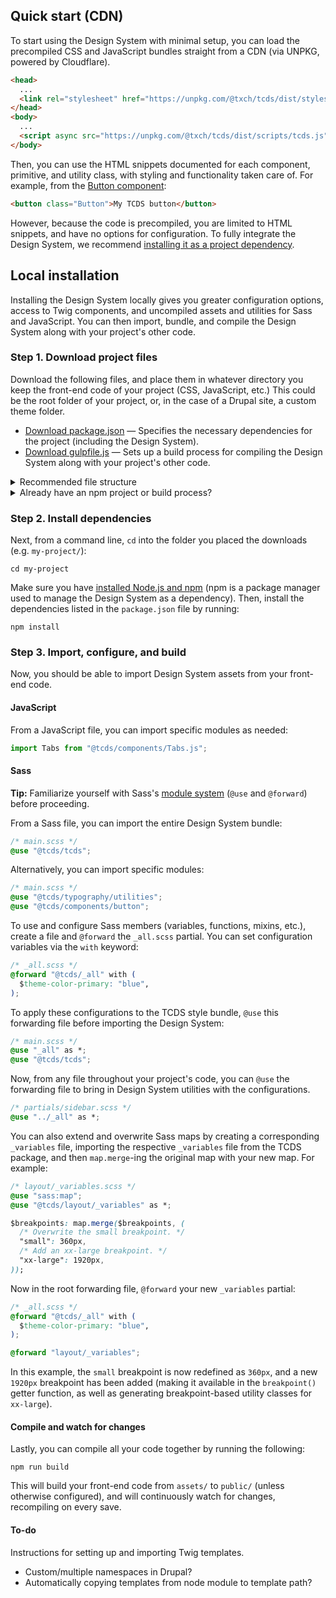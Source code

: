 ## Quick start (CDN)

To start using the Design System with minimal setup, you can load the precompiled CSS and JavaScript bundles straight from a CDN (via UNPKG, powered by Cloudflare).

```html
<head>
  ...
  <link rel="stylesheet" href="https://unpkg.com/@txch/tcds/dist/styles/tcds.css">
</head>
<body>
  ...
  <script async src="https://unpkg.com/@txch/tcds/dist/scripts/tcds.js"></script>
</body>
```

Then, you can use the HTML snippets documented for each component, primitive, and utility class, with styling and functionality taken care of. For example, from the [Button component](/components/button):

```html
<button class="Button">My TCDS button</button>
```

However, because the code is precompiled, you are limited to HTML snippets, and have no options for configuration. To fully integrate the Design System, we recommend [installing it as a project dependency](#local-installation).

## Local installation
Installing the Design System locally gives you greater configuration options, access to Twig components, and uncompiled assets and utilities for Sass and JavaScript. You can then import, bundle, and compile the Design System along with your project's other code.

### Step 1. Download project files
Download the following files, and place them in whatever directory you keep the front-end code of your project (CSS, JavaScript, etc.) This could be the root folder of your project, or, in the case of a Drupal site, a custom theme folder.

* <a download href="/downloads/package.json">Download package.json</a> — Specifies the necessary dependencies for the project (including the Design System).
* <a download href="/downloads/gulpfile.js">Download gulpfile.js</a> — Sets up a build process for compiling the Design System along with your project's other code.

<details>
  <summary>Recommended file structure</summary>
  <div>

It is recommended to structure your front-end code as follows.

* (Your project's folder for front-end code)
  * `package.json`
  * `gulpfile.js`
  * `assets/` — Uncompiled source code.
    * `styles/` — Sass stylesheets.
    * `scripts/` — JavaScript modules.
    * `images/` — Theme image assets.
  * `public/` — Compiled production code.
    * `styles/` — CSS stylesheets.
    * `scripts/` — JavaScript bundles.
    * `images/` — Optimized theme images.
      * `icons/` — SVG files from the TCDS icon library.
  * `views/` — Twig files.
    * `templates/` — Twig templates.
      * `components/` — Twig components.
      * `icons/` — Twig SVG files from the TCDS icon library.

If you have a different structure, you will need to modify the gulpfile as instructed in the comments.
  </div>
</details>

<details>
  <summary>Already have an npm project or build process?</summary>
  <div>

The above files are not required to use—they are provided only for convenience. If you already have a `package.json` file, you can install the Design System directly by running:

```command
npm install --save-dev @txch/tcds
```

Note that you will also need to install the other dependencies listed in the provided `package.json` file. If you already have your own build process, you will also need to replicate the build steps in the provided `gulpfile.js`. The most important utilities are:

* [webpack](https://www.npmjs.com/package/webpack-stream) — A module bundler for JavaScript files.
* [dart-sass](https://www.npmjs.com/package/gulp-dart-sass) — A pre-processor for CSS for added programming features.
* [postcss](https://www.npmjs.com/package/gulp-postcss) — A post-processor for CSS for added browser compatibility.
* [babel](https://babeljs.io/) ([core](https://www.npmjs.com/package/@babel/core), [preset-env](https://www.npmjs.com/package/@babel/preset-env), [loader](https://www.npmjs.com/package/babel-loader)) — A JavaScript compiler for added browser compatibility.
  </div>
</details>

### Step 2. Install dependencies
Next, from a command line, `cd` into the folder you placed the downloads (e.g. `my-project/`):

```command
cd my-project
```

Make sure you have [installed Node.js and npm](https://docs.npmjs.com/downloading-and-installing-node-js-and-npm) (npm is a package manager used to manage the Design System as a dependency). Then, install the dependencies listed in the `package.json` file by running:

```command
npm install
```

### Step 3. Import, configure, and build

Now, you should be able to import Design System assets from your front-end code.

#### JavaScript
From a JavaScript file, you can import specific modules as needed:

```javascript
import Tabs from "@tcds/components/Tabs.js";
```

#### Sass
**Tip:** Familiarize yourself with Sass's [module system](https://sass-lang.com/blog/the-module-system-is-launched) (`@use` and `@forward`) before proceeding.

From a Sass file, you can import the entire Design System bundle:

```css
/* main.scss */
@use "@tcds/tcds";
```

Alternatively, you can import specific modules:

```css
/* main.scss */
@use "@tcds/typography/utilities";
@use "@tcds/components/button";
```

To use and configure Sass members (variables, functions, mixins, etc.), create a file and `@forward` the `_all.scss` partial. You can set configuration variables via the `with` keyword:

```css
/* _all.scss */
@forward "@tcds/_all" with (
  $theme-color-primary: "blue",
);
```

To apply these configurations to the TCDS style bundle, `@use` this forwarding file before importing the Design System:
```css
/* main.scss */
@use "_all" as *;
@use "@tcds/tcds";
```

Now, from any file throughout your project's code, you can `@use` the forwarding file to bring in Design System utilities with the configurations.

```css
/* partials/sidebar.scss */
@use "../_all" as *;
```

You can also extend and overwrite Sass maps by creating a corresponding `_variables` file, importing the respective `_variables` file from the TCDS package, and then `map.merge`-ing the original map with your new map. For example:

```css
/* layout/_variables.scss */
@use "sass:map";
@use "@tcds/layout/_variables" as *;

$breakpoints: map.merge($breakpoints, (
  /* Overwrite the small breakpoint. */
  "small": 360px,
  /* Add an xx-large breakpoint. */
  "xx-large": 1920px,
));
```

Now in the root forwarding file, `@forward` your new `_variables` partial:

```css
/* _all.scss */
@forward "@tcds/_all" with (
  $theme-color-primary: "blue",
);

@forward "layout/_variables";
```

In this example, the `small` breakpoint is now redefined as `360px`, and a new `1920px` breakpoint has been added (making it available in the `breakpoint()` getter function, as well as generating breakpoint-based utility classes for `xx-large`).

#### Compile and watch for changes
Lastly, you can compile all your code together by running the following:

```command
npm run build
```

This will build your front-end code from `assets/` to `public/` (unless otherwise configured), and will continuously watch for changes, recompiling on every save.

#### To-do

Instructions for setting up and importing Twig templates.

* Custom/multiple namespaces in Drupal?
* Automatically copying templates from node module to template path?